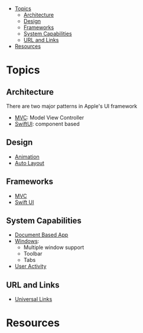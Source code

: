 - [Topics](#topics)
  - [Architecture](#architecture)
  - [Design](#design)
  - [Frameworks](#frameworks)
  - [System Capabilities](#system-capabilities)
  - [URL and Links](#url-and-links)
- [Resources](#resources)

# Topics

## Architecture

There are two major patterns in Apple's UI framework

- [MVC](mvc/README.md): Model View Controller
- [SwiftUI](swift-ui/README.md): component based

## Design

- [Animation](animation/README.md)
- [Auto Layout](auto-layout/README.md)

## Frameworks

- [MVC](mvc/README.md)
- [Swift UI](swift-ui/README.md)

## System Capabilities

- [Document Based App](DocumentBasedApp.md)
- [Windows](Windows.md):
  - Multiple window support
  - Toolbar
  - Tabs
- [User Activity](UserActivity.md)

## URL and Links

- [Universal Links](UniversalLink.md)

# Resources
